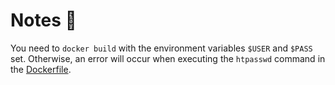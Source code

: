# Notes 📝

You need to `docker build` with the environment variables `$USER` and `$PASS` set. Otherwise, an error will occur when executing the `htpasswd` command in the [Dockerfile](https://github.com/nikaera/docker-fastapi-basic-auth-sample/blob/main/web/Dockerfile#L6).
